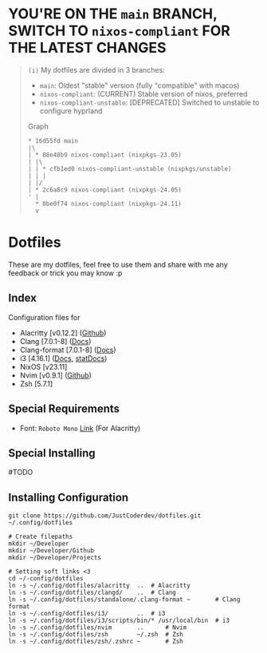 # YOU'RE ON THE `main` BRANCH, SWITCH TO `nixos-compliant` FOR THE LATEST CHANGES

> `(i)` My dotfiles are divided in 3 branches:
>
> - `main`: Oldest "stable" version (fully "compatible" with macos)
> - `nixos-compliant`: (CURRENT) Stable version of nixos, preferred
> - `nixos-compliant-unstable`: [DEPRECATED] Switched to unstable to configure hyprland
>
> Graph
>
> ```plaintext
> * 16d55fd main
> |\
> | * 88e48b9 nixos-compliant (nixpkgs-23.05)
> | |\
> | | * cfb1ed0 nixos-compliant-unstable (nixpkgs/unstable)
> | | |
> | |/
> | * 2c6a8c9 nixos-compliant (nixpkgs-24.05)
> ' |
>   * 0be0f74 nixos-compliant (nixpkgs-24.11)
>   v
> ```

# Dotfiles
These are my dotfiles, feel free to use them and
share with me any feedback or trick you may know :p

## Index

Configuration files for
- Alacritty \[v0.12.2\] ([Github](https://github.com/alacritty))
- Clang \[7.0.1-8\] ([Docs](https://clangd.llvm.org/config.html))
- Clang-format \[7.0.1-8\] ([Docs](https://releases.llvm.org/7.0.0/tools/clang/docs/ClangFormatStyleOptions.html))
- i3 \[4.16.1\] ([Docs](https://i3wm.org/docs/userguide.html), [statDocs](https://i3wm.org/docs/i3status.html))
- NixOS \[v23.11\]
- Nvim \[v0.9.1\] ([Github](https://github.com/neovim))
- Zsh \[5.7.1\]

## Special Requirements
- Font: `Roboto Mono` [Link](https://github.com/googlefonts/RobotoMono.git) (For Alacritty)

## Special Installing

#TODO

## Installing Configuration

```shell
git clone https://github.com/JustCoderdev/dotfiles.git ~/.config/dotfiles

# Create filepaths
mkdir ~/Developer
mkdir ~/Developer/Github
mkdir ~/Developer/Projects

# Setting soft links <3
cd ~/-config/dotfiles
ln -s ~/.config/dotfiles/alacritty  ..  # Alacritty
ln -s ~/.config/dotfiles/clangd/    ..  # Clang
ln -s ~/.config/dotfiles/standalone/.clang-format ~       # Clang format
ln -s ~/.config/dotfiles/i3/        ..  # i3
ln -s ~/.config/dotfiles/i3/scripts/bin/* /usr/local/bin  # i3
ln -s ~/.config/dotfiles/nvim       ..      # Nvim
ln -s ~/.config/dotfiles/zsh        ~/.zsh  # Zsh
ln -s ~/.config/dotfiles/zsh/.zshrc ~       # Zsh
```
